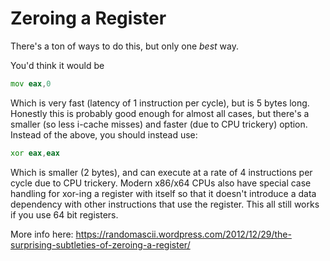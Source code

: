 # Zeroing a Register

There's a ton of ways to do this, but only one _best_ way.

You'd think it would be 

```asm
mov eax,0
```

Which is very fast (latency of 1 instruction per cycle), but is 5 bytes long. Honestly this is probably good enough for almost all cases, but there's a smaller (so less i-cache misses) and faster (due to CPU trickery) option. Instead of the above, you should instead use:

```asm
xor eax,eax
```

Which is smaller (2 bytes), and can execute at a rate of 4 instructions per cycle due to CPU trickery. Modern x86/x64 CPUs also have special case handling for xor-ing a register with itself so that it doesn't introduce a data dependency with other instructions that use the register. This all still works if you use 64 bit registers.

More info here: https://randomascii.wordpress.com/2012/12/29/the-surprising-subtleties-of-zeroing-a-register/
